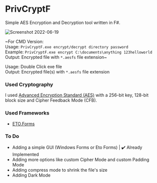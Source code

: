 # PrivCryptF

Simple AES Encryption and Decryption tool written in F#.

![Screenshot 2022-06-19](https://user-images.githubusercontent.com/88947587/174459367-db0047e9-18f1-4dcc-a5d4-c3060314bbbb.jpg)

~For CMD Version:<br>
Usage: `PrivCryptF.exe encrypt/decrypt directory password`<br>
Example: `PrivCryptF.exe encrypt C:\documents\anything 123helloworld`<br>
Output: Encrypted file with `*.aesfs` file extension~

Usage: Double Click exe file<br>
Output: Encrypted file(s) with `*.aesfs` file extension

### Used Cryptography

I used [Advanced Encryption Standard (AES)](https://de.wikipedia.org/wiki/Advanced_Encryption_Standard) with a 256-bit key, 128-bit block size and Cipher Feedback Mode (CFB).

### Used Frameworks

- [ETO.Forms](https://github.com/picoe/Eto)

### To Do

- Adding a simple GUI (Windows Forms or Eto Forms) | ✔️ Already Implemented
- Adding more options like custom Cipher Mode and custom Padding Mode
- Adding compress mode to shrink the file's size
- Adding Dark Mode
